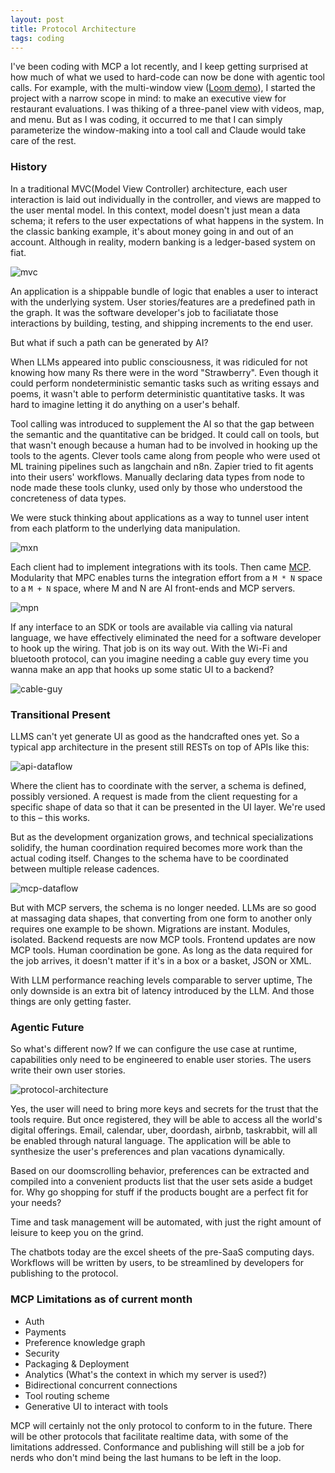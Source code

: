 ```yaml
---
layout: post
title: Protocol Architecture
tags: coding
---
```


I've been coding with MCP a lot recently, and I keep getting surprised at how much of what we used to hard-code can now be done with agentic tool calls. For example, with the multi-window view ([Loom demo](https://www.loom.com/share/92bad9d86de64f1e806c4a816e4f348b?sid=b511d8fa-dfb1-4bab-9232-e0a2a9b8df82)), I started the project with a narrow scope in mind: to make an executive view for restaurant evaluations. I was thiking of a three-panel view with videos, map, and menu. But as I was coding, it occurred to me that I can simply parameterize the window-making into a tool call and Claude would take care of the rest. 


### History

In a traditional MVC(Model View Controller) architecture, each user interaction is laid out individually in the controller, and views are mapped to the user mental model. In this context, model doesn't just mean a data schema; it refers to the user expectations of what happens in the system. In the classic banking example, it's about money going in and out of an account. Although in reality, modern banking is a ledger-based system on fiat. 

![mvc](/assets/mvc.png)

An application is a shippable bundle of logic that enables a user to interact with the underlying system. User stories/features are a predefined path in the graph. It was the software developer's job to faciliatate those interactions by building, testing, and shipping increments to the end user.

But what if such a path can be generated by AI?

When LLMs appeared into public consciousness, it was ridiculed for not knowing how many Rs there were in the word "Strawberry". Even though it could perform nondeterministic semantic tasks such as writing essays and poems, it wasn't able to perform deterministic quantitative tasks. It was hard to imagine letting it do anything on a user's behalf. 

Tool calling was introduced to supplement the AI so that the gap between the semantic and the quantitative can be bridged. It could call on tools, but that wasn't enough because a human had to be involved in hooking up the tools to the agents. Clever tools came along from people who were used ot ML training pipelines such as langchain and n8n. Zapier tried to fit agents into their users' workflows. Manually declaring data types from node to node made these tools clunky, used only by those who understood the concreteness of data types. 

We were stuck thinking about applications as a way to tunnel user intent from each platform to the underlying data manipulation.

![mxn](/assets/mxn.png)

Each client had to implement integrations with its tools. Then came [MCP](https://modelcontextprotocol.io/introduction). Modularity that MPC enables turns the integration effort from a `M * N` space to a `M + N` space, where M and N are AI front-ends and MCP servers. 

![mpn](/assets/mpn.png)

If any interface to an SDK or tools are available via calling via natural language, we have effectively eliminated the need for a software developer to hook up the wiring. That job is on its way out. With the Wi-Fi and bluetooth protocol, can you imagine needing a cable guy every time you wanna make an app that hooks up some static UI to a backend?

![cable-guy](/assets/cable-guy.jpg)

### Transitional Present

LLMS can't yet generate UI as good as the handcrafted ones yet. So a typical app architecture in the present still RESTs on top of APIs like this:

![api-dataflow](/assets/api-dataflow.png)

Where the client has to coordinate with the server, a schema is defined, possibly versioned. A request is made from the client requesting for a specific shape of data so that it can be presented in the UI layer. We're used to this – this works.

But as the development organization grows, and technical specializations solidify, the human coordination required becomes more work than the actual coding itself. Changes to the schema have to be coordinated between multiple release cadences.

![mcp-dataflow](/assets/mcp-dataflow.png)

But with MCP servers, the schema is no longer needed. LLMs are so good at massaging data shapes, that converting from one form to another only requires one example to be shown. Migrations are instant. Modules, isolated. Backend requests are now MCP tools. Frontend updates are now MCP tools. Human coordination be gone. As long as the data required for the job arrives, it doesn't matter if it's in a box or a basket, JSON or XML. 

With LLM performance reaching levels comparable to server uptime, The only downside is an extra bit of latency introduced by the LLM. And those things are only getting faster.

### Agentic Future

So what's different now? If we can configure the use case at runtime, capabilities only need to be engineered to enable user stories. The users write their own user stories. 

![protocol-architecture](/assets/protocol-architecture.png)

Yes, the user will need to bring more keys and secrets for the trust that the tools require. But once registered, they will be able to access all the world's digital offerings. Email, calendar, uber, doordash, airbnb, taskrabbit, will all be enabled through natural language. The application will be able to synthesize the user's preferences and plan vacations dynamically. 

Based on our doomscrolling behavior, preferences can be extracted and compiled into a convenient products list that the user sets aside a budget for. Why go shopping for stuff if the products bought are a perfect fit for your needs?

Time and task management will be automated, with just the right amount of leisure to keep you on the grind. 

The chatbots today are the excel sheets of the pre-SaaS computing days. Workflows will be written by users, to be streamlined by developers for publishing to the protocol.

### MCP Limitations as of current month

- Auth
- Payments
- Preference knowledge graph
- Security
- Packaging & Deployment
- Analytics (What's the context in which my server is used?)
- Bidirectional concurrent connections
- Tool routing scheme
- Generative UI to interact with tools

MCP will certainly not the only protocol to conform to in the future. There will be other protocols that facilitate realtime data, with some of the limitations addressed. Conformance and publishing will still be a job for nerds who don't mind being the last humans to be left in the loop.